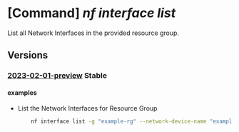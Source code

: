 # [Command] _nf interface list_

List all Network Interfaces in the provided resource group.

## Versions

### [2023-02-01-preview](/Resources/mgmt-plane/L3N1YnNjcmlwdGlvbnMve30vcmVzb3VyY2Vncm91cHMve30vcHJvdmlkZXJzL21pY3Jvc29mdC5tYW5hZ2VkbmV0d29ya2ZhYnJpYy9uZXR3b3JrZGV2aWNlcy97fS9uZXR3b3JraW50ZXJmYWNlcw==/2023-02-01-preview.xml) **Stable**

<!-- mgmt-plane /subscriptions/{}/resourcegroups/{}/providers/microsoft.managednetworkfabric/networkdevices/{}/networkinterfaces 2023-02-01-preview -->

#### examples

- List the Network Interfaces for Resource Group
    ```bash
        nf interface list -g "example-rg" --network-device-name "example-device"
    ```
